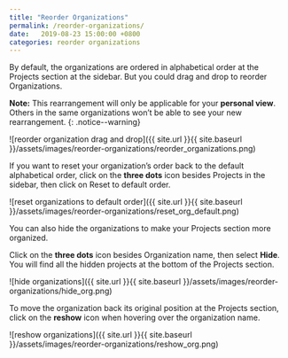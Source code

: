 ```yaml
---
title: "Reorder Organizations"
permalink: /reorder-organizations/
date:   2019-08-23 15:00:00 +0800
categories: reorder organizations
---
```

By default, the organizations are ordered in alphabetical order at the Projects section at the sidebar. But you could drag and drop to reorder Organizations.

**Note:** This rearrangement will only be applicable for your **personal view**. Others in the same organizations won’t be able to see your new rearrangement.
{: .notice--warning}


![reorder organization drag and drop]({{ site.url }}{{ site.baseurl }}/assets/images/reorder-organizations/reorder_organizations.png)
  


If you want to reset your organization’s order back to the default alphabetical order, click on the **three dots** icon besides Projects in the sidebar, then click on Reset to default order.

![reset organizations to default order]({{ site.url }}{{ site.baseurl }}/assets/images/reorder-organizations/reset_org_default.png)



You can also hide the organizations to make your Projects section more organized. 

Click on the **three dots** icon besides Organization name, then select **Hide**. You will find all the hidden projects at the bottom of the Projects section. 


![hide organizations]({{ site.url }}{{ site.baseurl }}/assets/images/reorder-organizations/hide_org.png)
  

To move the organization back its original position at the Projects section, click on the **reshow** icon when hovering over the organization name.  

![reshow organizations]({{ site.url }}{{ site.baseurl }}/assets/images/reorder-organizations/reshow_org.png)
    
